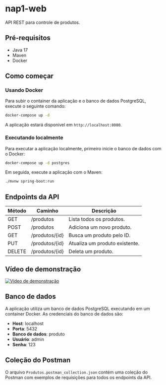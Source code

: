 # nap1-web

API REST para controle de produtos.

## Pré-requisitos

- Java 17
- Maven
- Docker

## Como começar

### Usando Docker

Para subir o container da aplicação e o banco de dados PostgreSQL, execute o seguinte comando:

```bash
docker-compose up -d
```

A aplicação estará disponível em `http://localhost:8080`.

### Executando localmente

Para executar a aplicação localmente, primeiro inicie o banco de dados com o Docker:

```bash
docker-compose up -d postgres
```

Em seguida, execute a aplicação com o Maven:

```bash
./mvnw spring-boot:run
```

## Endpoints da API

| Método | Caminho      | Descrição                               |
|--------|--------------|-------------------------------------------|
| GET    | /produtos    | Lista todos os produtos.                  |
| POST   | /produtos    | Adiciona um novo produto.                 |
| GET    | /produtos/{id} | Busca um produto pelo ID.                 |
| PUT    | /produtos/{id} | Atualiza um produto existente.            |
| DELETE | /produtos/{id} | Deleta um produto.                        |

## Vídeo de demonstração

[![Vídeo de demonstração](https://img.youtube.com/vi/c24I_09e3k0/0.jpg)](https://youtu.be/c24I_09e3k0)

## Banco de dados

A aplicação utiliza um banco de dados PostgreSQL executando em um container Docker. As credenciais do banco de dados são:

- **Host**: localhost
- **Porta**: 5432
- **Banco de dados**: produto
- **Usuário**: admin
- **Senha**: 123

## Coleção do Postman

O arquivo `Produtos.postman_collection.json` contém uma coleção do Postman com exemplos de requisições para todos os endpoints da API.
